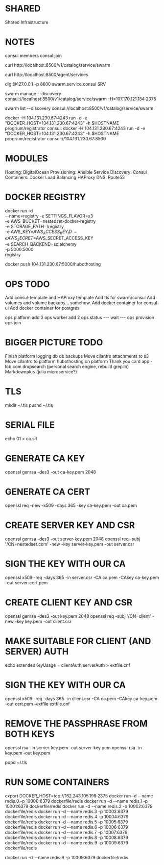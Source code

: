 SHARED
======

Shared Infrastructure



NOTES
=====


consul members
consul join <ip>

curl http://localhost:8500/v1/catalog/service/swarm

curl http://localhost:8500/agent/services

dig @127.0.0.1 -p 8600 swarm.service.consul SRV



swarm manage --discovery consul://localhost:8500/v1/catalog/service/swarm -H=107.170.121.184:2375

swarm list --discovery consul://localhost:8500/v1/catalog/service/swarm

docker -H 104.131.230.67:4243 run -d -e "DOCKER_HOST=104.131.230.67:4243" -h $HOSTNAME progrium/registrator consul:
docker -H 104.131.230.67:4243 run -d -e "DOCKER_HOST=104.131.230.67:4243" -h $HOSTNAME progrium/registrator consul://104.131.230.67:8500


MODULES
=======

Hosting: DigitalOcean
Provisioning: Ansible
Service Discovery: Consul
Containers: Docker
Load Balancing HAProxy
DNS: Route53


DOCKER REGISTRY
===============

docker run -d \
        --name=registry
        -e SETTINGS_FLAVOR=s3 \
        -e AWS_BUCKET=nestedset-docker-registry \
        -e STORAGE_PATH=/registry \
        -e AWS_KEY=$AWS_ACCESS_KEY_ID \
        -e AWS_SECRET=$AWS_SECRET_ACCESS_KEY \
        -e SEARCH_BACKEND=sqlalchemy \
        -p 5000:5000 \
        registry


docker push 104.131.230.67:5000/hubothosting


OPS TODO
========
Add consul-template and HAProxy template
Add tls for swarm/consul
Add volumes and volume backups... somehow.
Add docker container for consul-ui
Add docker container for postgres


ops platform add 3
ops worker add 2
ops status
--- wait ---
ops provision
ops join




BIGGER PICTURE TODO
===================

Finish platform
  logging
  db
  db backups
Move cilantro attachments to s3
Move cilantro to platform
hubothosting on platform
Thank you card app - lob.com
dropsearch (personal search engine, rebuild greplin)
Markdownplus (julia microservice?)





TLS
===

mkdir ~/.tls
pushd ~/.tls

# SERIAL FILE
echo 01 > ca.srl
# GENERATE CA KEY
openssl genrsa -des3 -out ca-key.pem 2048
# GENERATE CA CERT
openssl req -new -x509 -days 365 -key ca-key.pem -out ca.pem

# CREATE SERVER KEY AND CSR
openssl genrsa -des3 -out server-key.pem 2048
openssl req -subj '/CN=nestedset.com' -new -key server-key.pem -out server.csr
# SIGN THE KEY WITH OUR CA
openssl x509 -req -days 365 -in server.csr -CA ca.pem -CAkey ca-key.pem -out server-cert.pem

# CREATE CLIENT KEY AND CSR
openssl genrsa -des3 -out key.pem 2048
openssl req -subj '/CN=client' -new -key key.pem -out client.csr
# MAKE SUITABLE FOR CLIENT (AND SERVER) AUTH
echo extendedKeyUsage = clientAuth,serverAuth > extfile.cnf
# SIGN THE KEY WITH OUR CA
openssl x509 -req -days 365 -in client.csr -CA ca.pem -CAkey ca-key.pem -out cert.pem -extfile extfile.cnf

# REMOVE THE PASSPHRASE FROM BOTH KEYS
openssl rsa -in server-key.pem -out server-key.pem
openssl rsa -in key.pem -out key.pem

popd ~/.tls


RUN SOME CONTAINERS
===================

export DOCKER_HOST=tcp://162.243.105.198:2375
docker run -d --name redis.0 -p 10000:6379 dockerfile/redis
docker run -d --name redis.1 -p 10001:6379 dockerfile/redis
docker run -d --name redis.2 -p 10002:6379 dockerfile/redis
docker run -d --name redis.3 -p 10003:6379 dockerfile/redis
docker run -d --name redis.4 -p 10004:6379 dockerfile/redis
docker run -d --name redis.5 -p 10005:6379 dockerfile/redis
docker run -d --name redis.6 -p 10006:6379 dockerfile/redis
docker run -d --name redis.7 -p 10007:6379 dockerfile/redis
docker run -d --name redis.8 -p 10008:6379 dockerfile/redis
docker run -d --name redis.9 -p 10009:6379 dockerfile/redis

docker run -d --name redis.9 -p 10009:6379 dockerfile/redis

